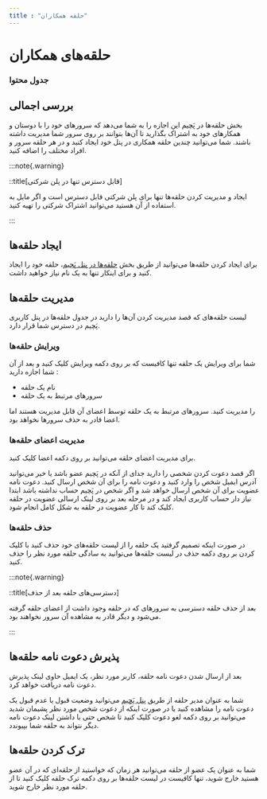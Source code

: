 ```yaml
---
title : "حلقه همکاران"
---
```


# حلقه‌های همکاران 


### جدول محتوا  

## بررسی اجمالی 

بخش حلقه‌ها در پَچیم این اجازه را به شما می‌دهد که سرورهای خود را با دوستان و همکارهای خود به اشتراک بگذارید تا آن‌ها بتوانند بر روی سرور شما مدیریت داشته باشند. شما می‌توانید چندین حلقه همکاری در پنل خود ایجاد کنید و در هر حلقه سرور و افراد مختلف را اضافه کنید.

:::note{.warning}

::title[قابل دسترس تنها در پلن شرکتی]

ایجاد و مدیریت کردن حلقه‌ها تنها برای پلن شرکتی قابل دسترس است و اگر مایل به استفاده از آن هستید می‌توانید اشتراک شرکتی را تهیه کنید.

:::

## ایجاد حلقه‌ها 

برای ایجاد کردن حلقه‌ها می‌توانید از طریق بخش [حلقه‌ها در پنل پَچیم](https://app.pachim.sh/circles)، حلقه خود را ایجاد کنید و برای اینکار تنها به یک نام نیاز خواهید داشت.

## مدیریت حلقه‌ها 

لیست حلقه‌های که قصد مدیریت کردن آن‌ها را دارید در جدول حلقه‌ها در پنل کاربری پَچیم در دسترس شما قرار دارد. 

### ویرایش حلقه‌ها  

شما برای ویرایش یک حلقه تنها کافیست که بر روی دکمه ویرایش کلیک کنید و بعد از آن شما اجازه دارید :

- نام یک حلقه
- سرورهای مرتبط به یک حلقه

را مدیریت کنید. سرورهای مرتبط به یک حلقه توسط اعضای آن قابل مدیریت هستند اما اعضا قادر به حذف سرورها نخواهد بود.

### مدیریت اعضای حلقه‌ها 

برای مدیریت اعضای حلقه می‌توانید بر روی دکمه اعضا کلیک کنید.

اگر قصد دعوت کردن شخصی را دارید جدای از آنکه در پَچیم عضو باشد یا خیر می‌توانید آدرس ایمیل شخص را وارد کنید و دعوت نامه را برای آن شخص ارسال کنید. دعوت نامه عضویت برای آن شخص ارسال خواهد شد و اگر شخص در پَچیم حساب نداشته باشد ابتدا نیاز دار حساب کاربری ایجاد کند و در مرحله بعد بر روی لینک ارسالی عضویت در حلقه کلیک کند تا کار عضویت در حلقه به شکل کامل انجام شود.

###  حذف حلقه‌ها 

در صورت اینکه تصمیم گرفتید یک حلقه را از لیست حلقه‌های خود حذف کنید با کلیک کردن بر روی دکمه حذف در لیست حلقه‌ها می‌توانید به سادگی حلقه مورد نظر را حذف کنید.

:::note{.warning}

::title[دسترسی‌های حلقه بعد از حذف]

بعد از حذف حلقه دسترسی به سرورهای که در حلقه وجود داشت از اعضای حلقه گرفته می‌شود و دیگر قادر به مشاهده آن سرور نخواهند بود.

:::

## پذیرش دعوت نامه حلقه‌ها 

بعد از ارسال شدن دعوت نامه حلقه، کاربر مورد نظر، یک ایمیل حاوی لینک پذیرش دعوت نامه دریافت خواهد کرد.

شما به عنوان مدیر حلقه از طریق [پنل پَچیم](https://app.pachim.sh/circles) می‌توانید وضعیت قبول یا عدم قبول یک دعوت نامه را مشاهده کنید یا در صورت اینکه از دعوت شخص مورد نظر پشیمان شدید می‌توانید بر روی دکمه لغو دعوت کلیک کنید تا شخص حتی با داشتن لینک دعوت نامه دیگر نتواند به حلقه شما بپیوندد.


## ترک کردن حلقه‌ها 

شما به عنوان یک عضو از حلقه می‌توانید هر زمان که خواستید از حلقه‌ای که در آن عضو هستید خارج شوید، تنها کافیست در لیست حلقه‌ها بر روی دکمه ترک حلقه کلیک کنید تا از حلقه مورد نظر خارج شوید.
